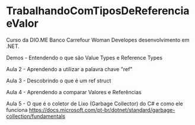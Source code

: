 # TrabalhandoComTiposDeReferenciaeValor
Curso da DIO.ME Banco Carrefour Woman Developes desenvolvimento em .NET.

Demos - Entendendo o que são Value Types e Reference Types

Aula 2 - Aprendendo a utilizar a palavra chave "ref"

Aula 3 - Descobrindo o que é um ref struct

Aula 4 - Aprendendo a comparar Valores e Referências

Aula 5 - O que é o coletor de Lixo (Garbage Collector) do C# e como ele funciona https://docs.microsoft.com/pt-br/dotnet/standard/garbage-collection/fundamentals
